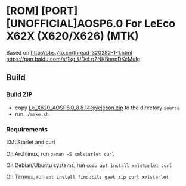 # [ROM] [PORT] [UNOFFICIAL]AOSP6.0 For LeEco X62X (X620/X626) (MTK) 

Based on http://bbs.7to.cn/thread-320282-1-1.html https://pan.baidu.com/s/1kg_UDeLp2NKBnnpDKeMuIg

## Build


### Build ZIP

* copy [Le_X620_AOSP6.0_8.8.14@ycjeson.zip](https://pan.baidu.com/s/1kg_UDeLp2NKBnnpDKeMuIg) to the directory `source`
* run `./make.sh`

### Requirements

XMLStarlet and curl

On Archlinux, run `paman -S xmlstarlet curl`

On Debian/Ubuntu systems, run `sudo apt install xmlstarlet curl`

On Termux, run `apt install findutils gawk zip curl xmlstarlet`
